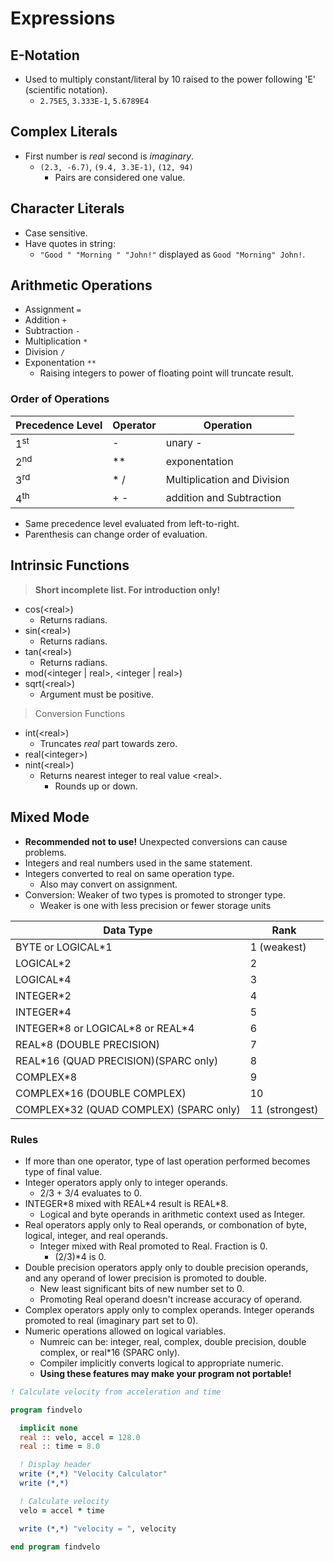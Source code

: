 <!--
  Author: NE- https://github.com/NE-
  Date: 2022 August 31
  Purpose: General Fortran (95/2003/2008) Expression Notes.
-->

# Expressions
## E-Notation
- Used to multiply constant/literal by 10 raised to the power following 'E' (scientific notation).
  - `2.75E5`, `3.333E-1`, `5.6789E4`
## Complex Literals
- First number is *real* second is *imaginary*.
  - `(2.3, -6.7)`, `(9.4, 3.3E-1)`, `(12, 94)`
    - Pairs are considered one value.
## Character Literals
- Case sensitive.
- Have quotes in string:
  - `"Good " "Morning " "John!"` displayed as `Good "Morning" John!`.

## Arithmetic Operations
- Assignment `=`
- Addition `+`
- Subtraction `-`
- Multiplication `*`
- Division `/`
- Exponentation `**`
  - Raising integers to power of floating point will truncate result.
### Order of Operations
 | Precedence Level | Operator | Operation |
 | ---------------- | -------- | --------- |
 | 1<sup>st</sup> | - | unary - |
 | 2<sup>nd</sup> | ** | exponentation |
 | 3<sup>rd</sup> | * / | Multiplication and Division |
 | 4<sup>th</sup> | + - | addition and Subtraction |
- Same precedence level evaluated from left-to-right.
- Parenthesis can change order of evaluation.

## Intrinsic Functions
> **Short incomplete list. For introduction only!**
- cos(\<real>)
  - Returns radians.
- sin(\<real>)
  - Returns radians.
- tan(\<real>)
  - Returns radians.
- mod(\<integer | real>, \<integer | real>)
- sqrt(\<real>)
  - Argument must be positive.
> Conversion Functions
- int(\<real>)
  - Truncates *real* part towards zero.
- real(\<integer>)
- nint(\<real>)
  - Returns nearest integer to real value \<real>.
    - Rounds up or down.

## Mixed Mode
- **Recommended not to use!** Unexpected conversions can cause problems.
- Integers and real numbers used in the same statement.
- Integers converted to real on same operation type.
  - Also may convert on assignment.
- Conversion: Weaker of two types is promoted to stronger type.
  - Weaker is one with less precision or fewer storage units

 | Data Type | Rank |
 | --------- | ---- |
 | BYTE or LOGICAL\*1 | 1 (weakest) |
 | LOGICAL\*2 | 2 |
 | LOGICAL\*4 | 3 |
 | INTEGER\*2 | 4 |
 | INTEGER\*4 | 5 |
 | INTEGER\*8 or LOGICAL\*8 or REAL\*4 | 6 |
 | REAL\*8 (DOUBLE PRECISION) | 7 |
 | REAL\*16 (QUAD PRECISION)(SPARC only) | 8 |
 | COMPLEX\*8 | 9 |
 | COMPLEX\*16 (DOUBLE COMPLEX) | 10 |
 | COMPLEX\*32 (QUAD COMPLEX) (SPARC only) | 11 (strongest) |

### Rules
- If more than one operator, type of last operation performed becomes type of final value.
- Integer operators apply only to integer operands.
  - 2/3 + 3/4 evaluates to 0.
- INTEGER\*8 mixed with REAL\*4 result is REAL*8.
  - Logical and byte operands in arithmetic context used as Integer.
- Real operators apply only to Real operands, or combonation of byte, logical, integer, and real operands.
  - Integer mixed with Real promoted to Real. Fraction is 0.
    - (2/3)*4 is 0.
- Double precision operators apply only to double precision operands, and any operand of lower precision is promoted to double.
  - New least significant bits of new number set to 0.
  - Promoting Real operand doesn't increase accuracy of operand.
- Complex operators apply only to complex operands. Integer operands promoted to real (imaginary part set to 0).
- Numeric operations allowed on logical variables.
  - Numreic can be: integer, real, complex, double precision, double complex, or real\*16 (SPARC only).
  - Compiler implicitly converts logical to appropriate numeric.
  - **Using these features may make your program not portable!**

```fortran
! Calculate velocity from acceleration and time

program findvelo

  implicit none
  real :: velo, accel = 128.0
  real :: time = 8.0

  ! Display header
  write (*,*) "Velocity Calculator"
  write (*,*)

  ! Calculate velocity
  velo = accel * time

  write (*,*) "velocity = ", velocity

end program findvelo
```
